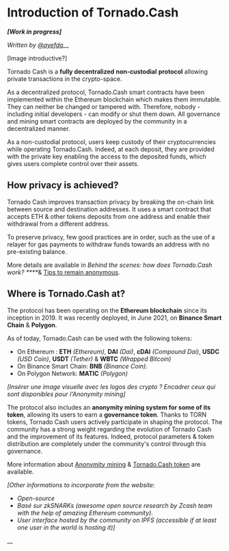 # Introduction of Tornado.Cash

_**\[Work in progress\]**_

_Written by_ [_@ayefda_](https://torn.community/u/ayefda)\_\_

\[Image introductive?\]

Tornado Cash is a **fully decentralized** **non-custodial** **protocol** allowing private transactions in the crypto-space. 

As a decentralized protocol, Tornado.Cash smart contracts have been implemented within the Ethereum blockchain which makes them immutable. They can neither be changed or tampered with. Therefore, nobody - including initial developers - can modify or shut them down. All governance and mining smart contracts are deployed by the community in a decentralized manner.

As a non-custodial protocol, users keep custody of their cryptocurrencies while operating Tornado.Cash. Indeed, at each deposit, they are provided with the private key enabling the access to the deposited funds, which gives users complete control over their assets.

## How privacy is achieved?

Tornado Cash improves transaction privacy by breaking the on-chain link between source and destination addresses. It uses a smart contract that accepts ETH & other tokens deposits from one address and enable their withdrawal from a different address.

To preserve privacy, few good practices are in order, such as the use of a relayer for gas payments to withdraw funds towards an address with no pre-existing balance. 

More details are available in _Behind the scenes: how does Tornado.Cash work? ****_& [Tips to remain anonymous](tips-to-remain-anonymous.md).

## Where is Tornado.Cash at?

The protocol has been operating on the **Ethereum blockchain** since its inception in 2019. It was recently deployed, in June 2021, on **Binance Smart Chain** & **Polygon**.

As of today, Tornado.Cash can be used with the following tokens:

* On Ethereum : **ETH** _\(Ethereum\)_, **DAI** _\(Dai\)_, **cDAI** _\(Compound Dai\)_, **USDC** _\(USD Coin\)_, **USDT** _\(Tether\)_ & **WBTC** _\(Wrapped Bitcoin\)_
* On Binance Smart Chain: **BNB** _\(Binance Coin\)_.
* On Polygon Network: **MATIC** _\(Polygon\)_

_\[Insérer une image visuelle avec les logos des crypto ? Encadrer ceux qui sont disponibles pour l'Anonymity mining\]_

The protocol also includes an **anonymity mining system for some of its token**, allowing its users to earn a **governance token**. Thanks to TORN tokens, Tornado Cash users actively participate in shaping the protocol. The community has a strong weight regarding the evolution of Tornado Cash and the improvement of its features. Indeed, protocol parameters & token distribution are completely under the community's control through this governance.

More information about [Anonymity mining](anonymity-mining.md) & [Tornado.Cash token](torn.md) are available.



_\[Other informations to incorporate from the website:_

* _Open-source_
* _Basé sur zkSNARKs \(awesome open source research by Zcash team with the help of amazing Ethereum community\)._
* _User interface hosted by the community on IPFS \(accessible if at least one user in the world is hosting it\)\]_

\_\_


